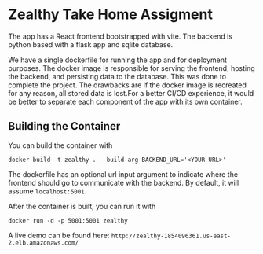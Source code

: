 # Zealthy Take Home Assigment

The app has a React frontend bootstrapped with vite. The backend
is python based with a flask app and sqlite database.


We have a single dockerfile for running the app and for deployment
purposes. The docker image is responsible for serving the frontend,
hosting the backend, and persisting data to the database. This was
done to complete the project. The drawbacks are if the docker image is
recreated for any reason, all stored data is lost.For a better CI/CD 
experience, it would be better to separate each component of the app
with its own container.

## Building the Container

You can build the container with
```
docker build -t zealthy . --build-arg BACKEND_URL='<YOUR URL>'
```
The dockerfile has an optional url input argument to indicate where
the frontend should go to communicate with the backend. By default,
it will assume `localhost:5001`.

After the container is built, you can run it with 
```
docker run -d -p 5001:5001 zealthy
```

A live demo can be found here: `http://zealthy-1854096361.us-east-2.elb.amazonaws.com/`